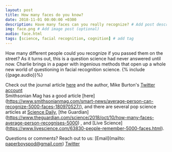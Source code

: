 ```yaml
---
layout: post
title: How many faces do you know?
date: 2018-11-01 00:00:00 +0300
description: Have many faces can you really recognize? # Add post description (shows up as description on social media posts)
img: face.png # Add image post (optional)
audio: face.html
tags: [science, facial recognition, cognition] # add tag
---
```


How many different people could you recognize if you passed them on the street? As it turns out, this is a question science had never answered until now. Charlie brings in a paper with ingenious methods that open up a whole new world of questioning in facial recognition science.
{% include {{page.audio}}%}


Check out the journal article [here](http://rspb.royalsocietypublishing.org/content/285/1888/20181319) and the author, Mike Burton's [Twitter account](https://twitter.com/mikeburton47)  
Smithsonian Mag has a good article [here] (https://www.smithsonianmag.com/smart-news/average-person-can-recognize-5000-faces-180970527/), and there are several pop science articles at [Science Daily](https://www.sciencedaily.com/releases/2018/10/181009210730.htm), [the Guardian] (https://www.theguardian.com/science/2018/oct/10/how-many-faces-average-person-recognises-5000) , and [Live Science] (https://www.livescience.com/63830-people-remember-5000-faces.html).


Questions or comments? Reach out to us: [Email](mailto: paperboyspod@gmail.com) [Twitter](https://twitter.com/PaperBoysPod)
